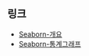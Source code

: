 ## 링크

- [Seaborn-개요](https://colab.research.google.com/github/teddylee777/code-challenge/blob/main/03-Visualization/03-Visualization-Seaborn-(%EC%8B%A4%EC%8A%B5).ipynb)
- [Seaborn-통계그래프](https://colab.research.google.com/github/teddylee777/code-challenge/blob/main/03-Visualization/04-Visualization-Seaborn-%ED%86%B5%EA%B3%84%EA%B7%B8%EB%9E%98%ED%94%84-(%EC%8B%A4%EC%8A%B5).ipynb)
